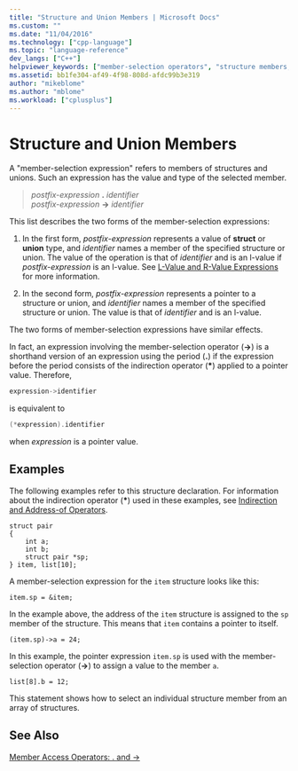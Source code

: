 ```yaml
---
title: "Structure and Union Members | Microsoft Docs"
ms.custom: ""
ms.date: "11/04/2016"
ms.technology: ["cpp-language"]
ms.topic: "language-reference"
dev_langs: ["C++"]
helpviewer_keywords: ["member-selection operators", "structure members, referencing", "-> operator, structure and union members", "dot operator (.)", "referencing structure members", ". operator", "operators [C], member selection", "structure member selection"]
ms.assetid: bb1fe304-af49-4f98-808d-afdc99b3e319
author: "mikeblome"
ms.author: "mblome"
ms.workload: ["cplusplus"]
---
```

# Structure and Union Members
A "member-selection expression" refers to members of structures and unions. Such an expression has the value and type of the selected member.  
  
> *postfix-expression* **.** *identifier*  
> *postfix-expression* **->** *identifier*
  
This list describes the two forms of the member-selection expressions:  
  
1.  In the first form, *postfix-expression* represents a value of **struct** or **union** type, and *identifier* names a member of the specified structure or union. The value of the operation is that of *identifier* and is an l-value if *postfix-expression* is an l-value. See [L-Value and R-Value Expressions](../c-language/l-value-and-r-value-expressions.md) for more information.  
  
2.  In the second form, *postfix-expression* represents a pointer to a structure or union, and *identifier* names a member of the specified structure or union. The value is that of *identifier* and is an l-value.  
  
 The two forms of member-selection expressions have similar effects.  
  
 In fact, an expression involving the member-selection operator (**->**) is a shorthand version of an expression using the period (**.**) if the expression before the period consists of the indirection operator (<strong>\*</strong>) applied to a pointer value. Therefore,  

```cpp
expression->identifier  
```

is equivalent to  

```cpp
(*expression).identifier
```

 when *expression* is a pointer value.  
  
## Examples  
 The following examples refer to this structure declaration. For information about the indirection operator (<strong>\*</strong>) used in these examples, see [Indirection and Address-of Operators](../c-language/indirection-and-address-of-operators.md).  
  
```  
struct pair   
{  
    int a;  
    int b;  
    struct pair *sp;  
} item, list[10];  
```  
  
 A member-selection expression for the `item` structure looks like this:  
  
```  
item.sp = &item;  
```  
  
 In the example above, the address of the `item` structure is assigned to the `sp` member of the structure. This means that `item` contains a pointer to itself.  
  
```  
(item.sp)->a = 24;  
```  
  
 In this example, the pointer expression `item.sp` is used with the member-selection operator (**->**) to assign a value to the member `a`.  
  
```  
list[8].b = 12;  
```  
  
 This statement shows how to select an individual structure member from an array of structures.  
  
## See Also  
 [Member Access Operators: . and ->](../cpp/member-access-operators-dot-and.md)